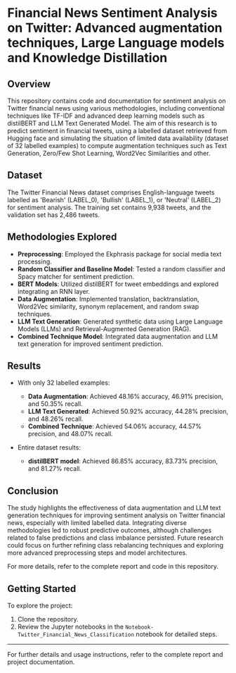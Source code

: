 # Financial News Sentiment Analysis on Twitter: Advanced augmentation techniques, Large Language models and Knowledge Distillation

## Overview
This repository contains code and documentation for sentiment analysis on Twitter financial news using various methodologies, including conventional techniques like TF-IDF and advanced deep learning models such as distilBERT and LLM Text Generated Model. The aim of this research is to predict sentiment in financial tweets, using a labelled dataset retrieved from Hugging face and simulating the situation of limited data availability (dataset of 32 labelled examples) to compute augmentation techniques such as Text Generation, Zero/Few Shot Learning, Word2Vec Similarities and other.

## Dataset
The Twitter Financial News dataset comprises English-language tweets labelled as 'Bearish' (LABEL_0), 'Bullish' (LABEL_1), or 'Neutral' (LABEL_2) for sentiment analysis. The training set contains 9,938 tweets, and the validation set has 2,486 tweets.

## Methodologies Explored
- **Preprocessing**: Employed the Ekphrasis package for social media text processing.
- **Random Classifier and Baseline Model**: Tested a random classifier and Spacy matcher for sentiment prediction.
- **BERT Models**: Utilized distilBERT for tweet embeddings and explored integrating an RNN layer.
- **Data Augmentation**: Implemented translation, backtranslation, Word2Vec similarity, synonym replacement, and random swap techniques.
- **LLM Text Generation**: Generated synthetic data using Large Language Models (LLMs) and Retrieval-Augmented Generation (RAG).
- **Combined Technique Model**: Integrated data augmentation and LLM text generation for improved sentiment prediction.

## Results
- With only 32 labelled examples:
  - **Data Augmentation**: Achieved 48.16% accuracy, 46.91% precision, and 50.35% recall.
  - **LLM Text Generated**: Achieved 50.92% accuracy, 44.28% precision, and 48.26% recall.
  - **Combined Technique**: Achieved 54.06% accuracy, 44.57% precision, and 48.07% recall.

- Entire dataset results:
  - **distilBERT model**: Achieved 86.85% accuracy, 83.73% precision, and 81.27% recall.

## Conclusion
The study highlights the effectiveness of data augmentation and LLM text generation techniques for improving sentiment analysis on Twitter financial news, especially with limited labelled data. Integrating diverse methodologies led to robust predictive outcomes, although challenges related to false predictions and class imbalance persisted. Future research could focus on further refining class rebalancing techniques and exploring more advanced preprocessing steps and model architectures.

For more details, refer to the complete report and code in this repository.

## Getting Started

To explore the project:
1. Clone the repository.
2. Review the Jupyter notebooks in the `Notebook-Twitter_Financial_News_Classification` notebook for detailed steps.

--- 

For further details and usage instructions, refer to the complete report and project documentation.


